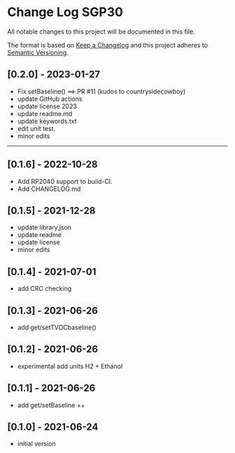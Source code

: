 # Change Log SGP30

All notable changes to this project will be documented in this file.

The format is based on [Keep a Changelog](http://keepachangelog.com/)
and this project adheres to [Semantic Versioning](http://semver.org/).


## [0.2.0] - 2023-01-27
- Fix setBaseline() ==> PR #11 (kudos to countrysidecowboy)
- update GitHub actions
- update license 2023
- update readme.md
- update keywords.txt
- edit unit test.
- minor edits

----

## [0.1.6] - 2022-10-28
- Add RP2040 support to build-CI.
- Add CHANGELOG.md

## [0.1.5] - 2021-12-28
- update library,json
- update readme
- update license
- minor edits

## [0.1.4] - 2021-07-01
- add CRC checking

## [0.1.3] - 2021-06-26
- add get/setTVOCbaseline()

## [0.1.2] - 2021-06-26
- experimental add units  H2 + Ethanol

## [0.1.1] - 2021-06-26
- add get/setBaseline ++

## [0.1.0] - 2021-06-24
- initial version

